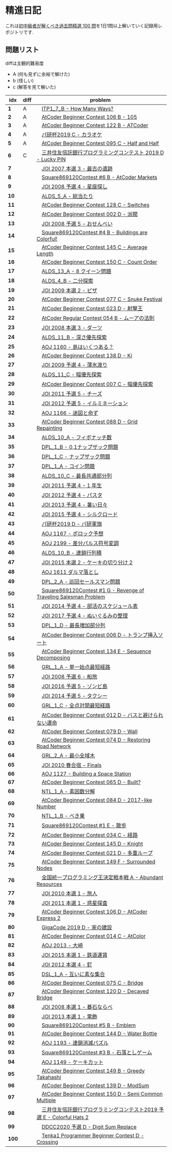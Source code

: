 # 精進日記
 これは[初中級者が解くべき過去問精選 100 問](https://qiita.com/e869120/items/eb50fdaece12be418faa#2-3-%E5%88%86%E9%87%8E%E5%88%A5%E5%88%9D%E4%B8%AD%E7%B4%9A%E8%80%85%E3%81%8C%E8%A7%A3%E3%81%8F%E3%81%B9%E3%81%8D%E9%81%8E%E5%8E%BB%E5%95%8F%E7%B2%BE%E9%81%B8-100-%E5%95%8F)を1日1問以上解いていく記録用レポジトリです. 

## 問題リスト  
diffは主観的難易度  
- A (何も見ずに余裕で解けた)
- b (怪しい)
- c (解答を見て解いた)  

| idx | diff | problem |
| --- | --- | --- |
|**1**|A |　[ITP1_7_B - How Many Ways?](http://judge.u-aizu.ac.jp/onlinejudge/description.jsp?id=ITP1_7_B&lang=ja)|
|**2**|A|　[AtCoder Beginner Contest 106 B - 105](https://atcoder.jp/contests/abc106/tasks/abc106_b)|
|**3**|A |　[AtCoder Beginner Contest 122 B - ATCoder](https://atcoder.jp/contests/abc122/tasks/abc122_b)|
|**4**|A |　[パ研杯2019 C - カラオケ](https://atcoder.jp/contests/pakencamp-2019-day3/tasks/pakencamp_2019_day3_c)|
|**5**|A |　[AtCoder Beginner Contest 095 C - Half and Half](https://atcoder.jp/contests/abc095/tasks/arc096_a)|
|**6**|C |　[三井住友信託銀行プログラミングコンテスト 2019 D - Lucky PIN](https://atcoder.jp/contests/sumitrust2019/tasks/sumitb2019_d)|
|**7**| |　[JOI 2007 本選 3 - 最古の遺跡](https://atcoder.jp/contests/joi2007ho/tasks/joi2007ho_c)|
|**8**| |　[Square869120Contest #6 B - AtCoder Markets](https://atcoder.jp/contests/s8pc-6/tasks/s8pc_6_b)|
|**9**| |　[JOI 2008 予選 4 - 星座探し](https://atcoder.jp/contests/joi2008yo/tasks/joi2008yo_d)|
|**10**| |　[ALDS_5_A - 総当たり](http://judge.u-aizu.ac.jp/onlinejudge/description.jsp?id=ALDS1_5_A&lang=ja)|
|**11**| |　[AtCoder Beginner Contest 128 C - Switches](https://atcoder.jp/contests/abc128/tasks/abc128_c)|
|**12**| |　[AtCoder Beginner Contest 002 D - 派閥](https://atcoder.jp/contests/abc002/tasks/abc002_4)|
|**13**| |　[JOI 2008 予選 5 - おせんべい](https://atcoder.jp/contests/joi2008yo/tasks/joi2008yo_e)|
|**14**| |　[Square869120Contest #4 B - Buildings are Colorful!](https://atcoder.jp/contests/s8pc-4/tasks/s8pc_4_b)|
|**15**| |　[AtCoder Beginner Contest 145 C - Average Length](https://atcoder.jp/contests/abc145/tasks/abc145_c)|
|**16**| |　[AtCoder Beginner Contest 150 C - Count Order](https://atcoder.jp/contests/abc150/tasks/abc150_c)|
|**17**| |　[ALDS_13_A - 8 クイーン問題](http://judge.u-aizu.ac.jp/onlinejudge/description.jsp?id=ALDS1_13_A&lang=ja)|
|**18**| |　[ALDS_4_B - 二分探索](http://judge.u-aizu.ac.jp/onlinejudge/description.jsp?id=ALDS1_4_B&lang=ja)|
|**19**| |　[JOI 2009 本選 2 - ピザ](https://atcoder.jp/contests/joi2009ho/tasks/joi2009ho_b)|
|**20**| |　[AtCoder Beginner Contest 077 C - Snuke Festival](https://atcoder.jp/contests/abc077/tasks/arc084_a)|
|**21**| |　[AtCoder Beginner Contest 023 D - 射撃王](https://atcoder.jp/contests/abc023/tasks/abc023_d)|
|**22**| |　[AtCoder Regular Contest 054 B - ムーアの法則](https://atcoder.jp/contests/arc054/tasks/arc054_b)|
|**23**| |　[JOI 2008 本選 3 - ダーツ](https://atcoder.jp/contests/joi2008ho/tasks/joi2008ho_c)|
|**24**| |　[ALDS_11_B - 深さ優先探索](http://judge.u-aizu.ac.jp/onlinejudge/description.jsp?id=ALDS1_11_B)|
|**25**| |　[AOJ 1160 - 島はいくつある？](http://judge.u-aizu.ac.jp/onlinejudge/description.jsp?id=1160&lang=jp)|
|**26**| |　[AtCoder Beginner Contest 138 D - Ki](https://atcoder.jp/contests/abc138/tasks/abc138_d)|
|**27**| |　[JOI 2009 予選 4 - 薄氷渡り](https://atcoder.jp/contests/joi2009yo/tasks/joi2009yo_d)|
|**28**| |　[ALDS_11_C - 幅優先探索](http://judge.u-aizu.ac.jp/onlinejudge/description.jsp?id=ALDS1_11_C&lang=ja)|
|**29**| |　[AtCoder Beginner Contest 007 C - 幅優先探索](https://atcoder.jp/contests/abc007/tasks/abc007_3)|
|**30**| |　[JOI 2011 予選 5 - チーズ](https://atcoder.jp/contests/joi2011yo/tasks/joi2011yo_e)|
|**31**| |　[JOI 2012 予選 5 - イルミネーション](https://atcoder.jp/contests/joi2012yo/tasks/joi2012yo_e)|
|**32**| |　[AOJ 1166 - 迷図と命ず](http://judge.u-aizu.ac.jp/onlinejudge/description.jsp?id=1166&lang=jp)|
|**33**| |　[AtCoder Beginner Contest 088 D - Grid Repainting](https://atcoder.jp/contests/abc088/tasks/abc088_d)|
|**34**| |　[ALDS_10_A - フィボナッチ数](http://judge.u-aizu.ac.jp/onlinejudge/description.jsp?id=ALDS1_10_A&lang=ja)|
|**35**| |　[DPL_1_B - 0,1ナップザック問題](http://judge.u-aizu.ac.jp/onlinejudge/description.jsp?id=DPL_1_B&lang=ja)|
|**36**| |　[DPL_1_C - ナップザック問題](http://judge.u-aizu.ac.jp/onlinejudge/description.jsp?id=DPL_1_C&lang=ja)|
|**37**| |　[DPL_1_A - コイン問題](http://judge.u-aizu.ac.jp/onlinejudge/description.jsp?id=DPL_1_A&lang=ja)|
|**38**| |　[ALDS_10_C - 最長共通部分列](http://judge.u-aizu.ac.jp/onlinejudge/description.jsp?id=ALDS1_10_C&lang=ja)|
|**39**| |　[JOI 2011 予選 4 - 1 年生](https://atcoder.jp/contests/joi2011yo/tasks/joi2011yo_d)|
|**40**| |　[JOI 2012 予選 4 - パスタ](https://atcoder.jp/contests/joi2012yo/tasks/joi2012yo_d)|
|**41**| |　[JOI 2013 予選 4 - 暑い日々](https://atcoder.jp/contests/joi2013yo/tasks/joi2013yo_d)|
|**42**| |　[JOI 2015 予選 4 - シルクロード](https://atcoder.jp/contests/joi2015yo/tasks/joi2015yo_d)|
|**43**| |　[パ研杯2019 D - パ研軍旗](https://atcoder.jp/contests/pakencamp-2019-day3/tasks/pakencamp_2019_day3_d)|
|**44**| |　[AOJ 1167 - ポロック予想](http://judge.u-aizu.ac.jp/onlinejudge/description.jsp?id=1167&lang=jp)|
|**45**| |　[AOJ 2199 - 差分パルス符号変調](http://judge.u-aizu.ac.jp/onlinejudge/description.jsp?id=2199&lang=jp)|
|**46**| |　[ALDS_10_B - 連鎖行列積](http://judge.u-aizu.ac.jp/onlinejudge/description.jsp?id=ALDS1_10_B&lang=ja)|
|**47**| |　[JOI 2015 本選 2 - ケーキの切り分け 2](https://atcoder.jp/contests/joi2015ho/tasks/joi2015ho_b)|
|**48**| |　[AOJ 1611 ダルマ落とし](http://judge.u-aizu.ac.jp/onlinejudge/description.jsp?id=1611&lang=jp)|
|**49**| |　[DPL_2_A - 巡回セールスマン問題](http://judge.u-aizu.ac.jp/onlinejudge/description.jsp?id=DPL_2_A&lang=ja)|
|**50**| |　[Square869120Contest #1 G - Revenge of Traveling Salesman Problem](https://atcoder.jp/contests/s8pc-1/tasks/s8pc_1_g)|
|**51**| |　[JOI 2014 予選 4 - 部活のスケジュール表](https://atcoder.jp/contests/joi2014yo/tasks/joi2014yo_d)|
|**52**| |　[JOI 2017 予選 4 - ぬいぐるみの整理](https://atcoder.jp/contests/joi2017yo/tasks/joi2017yo_d)|
|**53**| |　[DPL_1_D - 最長増加部分列](http://judge.u-aizu.ac.jp/onlinejudge/description.jsp?id=DPL_1_D&lang=ja)|
|**54**| |　[AtCoder Beginner Contest 006 D - トランプ挿入ソート](https://atcoder.jp/contests/abc006/tasks/abc006_4)|
|**55**| |　[AtCoder Beginner Contest 134 E - Sequence Decomposing](https://atcoder.jp/contests/abc134/tasks/abc134_e)|
|**56**| |　[GRL_1_A - 単一始点最短経路](http://judge.u-aizu.ac.jp/onlinejudge/description.jsp?id=GRL_1_A&lang=ja)|
|**57**| |　[JOI 2008 予選 6 - 船旅](https://atcoder.jp/contests/joi2008yo/tasks/joi2008yo_f)|
|**58**| |　[JOI 2016 予選 5 - ゾンビ島](https://atcoder.jp/contests/joi2016yo/tasks/joi2016yo_e)|
|**59**| |　[JOI 2014 予選 5 - タクシー](https://atcoder.jp/contests/joi2014yo/tasks/joi2014yo_e)|
|**60**| |　[GRL_1_C - 全点対間最短経路](http://judge.u-aizu.ac.jp/onlinejudge/description.jsp?id=GRL_1_C&lang=ja)|
|**61**| |　[AtCoder Beginner Contest 012 D - バスと避けられない運命](https://atcoder.jp/contests/abc012/tasks/abc012_4)|
|**62**| |　[AtCoder Beginner Contest 079 D - Wall](https://atcoder.jp/contests/abc079/tasks/abc079_d)|
|**63**| |　[AtCoder Beginner Contest 074 D - Restoring Road Network](https://atcoder.jp/contests/abc074/tasks/arc083_b)|
|**64**| |　[GRL_2_A - 最小全域木](http://judge.u-aizu.ac.jp/onlinejudge/description.jsp?id=GRL_2_A&lang=ja)|
|**65**| |　[JOI 2010 春合宿 - Finals](https://atcoder.jp/contests/joisc2010/tasks/joisc2010_finals)|
|**66**| |　[AOJ 1127 - Building a Space Station](http://judge.u-aizu.ac.jp/onlinejudge/description.jsp?id=1127)|
|**67**| |　[AtCoder Beginner Contest 065 D - Built?](https://atcoder.jp/contests/abc065/tasks/arc076_b)|
|**68**| |　[NTL_1_A - 素因数分解](http://judge.u-aizu.ac.jp/onlinejudge/description.jsp?id=NTL_1_A&lang=ja)|
|**69**| |　[AtCoder Beginner Contest 084 D - 2017-like Number](https://atcoder.jp/contests/abc084/tasks/abc084_d)|
|**70**| |　[NTL_1_B - べき乗](http://judge.u-aizu.ac.jp/onlinejudge/description.jsp?id=NTL_1_B&lang=ja)|
|**71**| |　[Square869120Contest #1 E - 散歩](https://atcoder.jp/contests/s8pc-1/tasks/s8pc_1_e)|
|**72**| |　[AtCoder Beginner Contest 034 C - 経路](https://atcoder.jp/contests/abc034/tasks/abc034_c)|
|**73**| |　[AtCoder Beginner Contest 145 D - Knight](https://atcoder.jp/contests/abc145/tasks/abc145_d)|
|**74**| |　[AtCoder Beginner Contest 021 D - 多重ループ](https://atcoder.jp/contests/abc021/tasks/abc021_d)|
|**75**| |　[AtCoder Beginner Contest 149 F - Surrounded Nodes](https://atcoder.jp/contests/abc149/tasks/abc149_f)|
|**76**| |　[全国統一プログラミング王決定戦本戦 A - Abundant Resources](https://atcoder.jp/contests/nikkei2019-final/tasks/nikkei2019_final_a)|
|**77**| |　[JOI 2010 本選 1 - 旅人](https://atcoder.jp/contests/joi2010ho/tasks/joi2010ho_a)|
|**78**| |　[JOI 2011 本選 1 - 惑星探査](https://atcoder.jp/contests/joi2011ho/tasks/joi2011ho1)|
|**79**| |　[AtCoder Beginner Contest 106 D - AtCoder Express 2](https://atcoder.jp/contests/abc106/tasks/abc106_d)|
|**80**| |　[GigaCode 2019 D - 家の建設](https://atcoder.jp/contests/gigacode-2019/tasks/gigacode_2019_d)|
|**81**| |　[AtCoder Beginner Contest 014 C - AtColor](https://atcoder.jp/contests/abc014/tasks/abc014_3)|
|**82**| |　[AOJ 2013 - 大崎](http://judge.u-aizu.ac.jp/onlinejudge/description.jsp?id=2013)|
|**83**| |　[JOI 2015 本選 1 - 鉄道運賃](https://atcoder.jp/contests/joi2015ho/tasks/joi2015ho_a)|
|**84**| |　[JOI 2012 本選 4 - 釘](https://atcoder.jp/contests/joi2012ho/tasks/joi2012ho4)|
|**85**| |　[DSL_1_A - 互いに素な集合](http://judge.u-aizu.ac.jp/onlinejudge/description.jsp?id=DSL_1_A&lang=ja)|
|**86**| |　[AtCoder Beginner Contest 075 C - Bridge](https://atcoder.jp/contests/abc075/tasks/abc075_c?lang=ja)|
|**87**| |　[AtCoder Beginner Contest 120 D - Decayed Bridge](https://atcoder.jp/contests/abc120/tasks/abc120_d)|
|**88**| |　[JOI 2008 本選 1 - 碁石ならべ](https://atcoder.jp/contests/joi2008ho/tasks/joi2008ho_a)|
|**89**| |　[JOI 2013 本選 1 - 電飾](https://atcoder.jp/contests/joi2013ho/tasks/joi2013ho1)|
|**90**| |　[Square869120Contest #5 B - Emblem](https://atcoder.jp/contests/s8pc-5/tasks/s8pc_5_b)|
|**91**| |　[AtCoder Beginner Contest 144 D - Water Bottle](https://atcoder.jp/contests/abc144/tasks/abc144_d)|
|**92**| |　[AOJ 1193 - 連鎖消滅パズル](http://judge.u-aizu.ac.jp/onlinejudge/description.jsp?id=1193&lang=jp)|
|**93**| |　[Square869120Contest #3 B - 石落としゲーム](https://atcoder.jp/contests/s8pc-3/tasks/s8pc_3_b)|
|**94**| |　[AOJ 1149 - ケーキカット](http://judge.u-aizu.ac.jp/onlinejudge/description.jsp?id=1149&lang=jp)|
|**95**| |　[AtCoder Beginner Contest 149 B - Greedy Takahashi](https://atcoder.jp/contests/abc149/tasks/abc149_b)|
|**96**| |　[AtCoder Beginner Contest 139 D - ModSum](https://atcoder.jp/contests/abc139/tasks/abc139_d)|
|**97**| |　[AtCoder Beginner Contest 150 D - Semi Common Multiple](https://atcoder.jp/contests/abc150/tasks/abc150_d)|
|**98**| |　[三井住友信託銀行プログラミングコンテスト2019 予選 E - Colorful Hats 2](https://atcoder.jp/contests/sumitrust2019/tasks/sumitb2019_e)|
|**99**| |　[DDCC2020 予選 D - Digit Sum Replace](https://atcoder.jp/contests/ddcc2020-qual/tasks/ddcc2020_qual_d)|
|**100**| |　[Tenka1 Programmer Beginner Contest D - Crossing](https://atcoder.jp/contests/tenka1-2018-beginner/tasks/tenka1_2018_d)|
